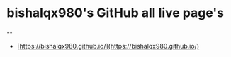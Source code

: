 # bishalqx980's GitHub all live page's
--
- [https://bishalqx980.github.io/](https://bishalqx980.github.io/)

